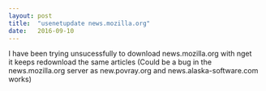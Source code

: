 ```yaml
---
layout: post
title:  "usenetupdate news.mozilla.org"
date:   2016-09-10
---
```

I have been trying unsucessfully to download news.mozilla.org with nget   
it keeps redownload the same articles (Could be a bug in the news.mozilla.org server as new.povray.org and news.alaska-software.com works)
